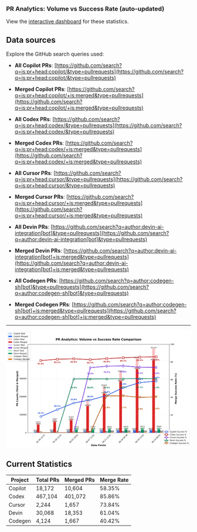 ### PR Analytics: Volume vs Success Rate (auto-updated)

View the [interactive dashboard](https://aavetis.github.io/ai-pr-watcher/) for these statistics.

## Data sources

Explore the GitHub search queries used:



- **All Copilot PRs**: [https://github.com/search?q=is:pr+head:copilot/&type=pullrequests](https://github.com/search?q=is:pr+head:copilot/&type=pullrequests)
- **Merged Copilot PRs**: [https://github.com/search?q=is:pr+head:copilot/+is:merged&type=pullrequests](https://github.com/search?q=is:pr+head:copilot/+is:merged&type=pullrequests)
  

- **All Codex PRs**: [https://github.com/search?q=is:pr+head:codex/&type=pullrequests](https://github.com/search?q=is:pr+head:codex/&type=pullrequests)
- **Merged Codex PRs**: [https://github.com/search?q=is:pr+head:codex/+is:merged&type=pullrequests](https://github.com/search?q=is:pr+head:codex/+is:merged&type=pullrequests)
  

- **All Cursor PRs**: [https://github.com/search?q=is:pr+head:cursor/&type=pullrequests](https://github.com/search?q=is:pr+head:cursor/&type=pullrequests)
- **Merged Cursor PRs**: [https://github.com/search?q=is:pr+head:cursor/+is:merged&type=pullrequests](https://github.com/search?q=is:pr+head:cursor/+is:merged&type=pullrequests)
  

- **All Devin PRs**: [https://github.com/search?q=author:devin-ai-integration[bot]&type=pullrequests](https://github.com/search?q=author:devin-ai-integration[bot]&type=pullrequests)
- **Merged Devin PRs**: [https://github.com/search?q=author:devin-ai-integration[bot]+is:merged&type=pullrequests](https://github.com/search?q=author:devin-ai-integration[bot]+is:merged&type=pullrequests)
  

- **All Codegen PRs**: [https://github.com/search?q=author:codegen-sh[bot]&type=pullrequests](https://github.com/search?q=author:codegen-sh[bot]&type=pullrequests)
- **Merged Codegen PRs**: [https://github.com/search?q=author:codegen-sh[bot]+is:merged&type=pullrequests](https://github.com/search?q=author:codegen-sh[bot]+is:merged&type=pullrequests)
  

---

![chart](docs/chart.png)

## Current Statistics

| Project | Total PRs | Merged PRs | Merge Rate |
| ------- | --------- | ---------- | ---------- |
| Copilot | 18,172 | 10,604 | 58.35% |
| Codex | 467,104 | 401,072 | 85.86% |
| Cursor | 2,244 | 1,657 | 73.84% |
| Devin | 30,068 | 18,353 | 61.04% |
| Codegen | 4,124 | 1,667 | 40.42% |